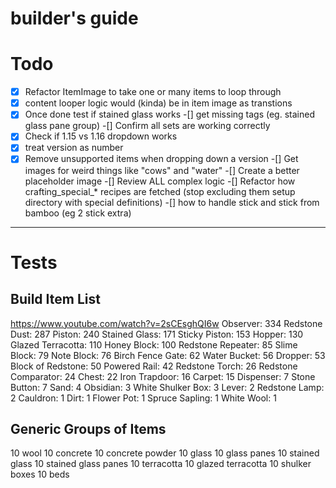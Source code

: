 # builder's guide

# Todo
-[x] Refactor ItemImage to take one or many items to loop through
-[x] content looper logic would (kinda) be in item image as transtions
-[x] Once done test if stained glass works
-[] get missing tags (eg. stained glass pane group)
-[] Confirm all sets are working correctly
-[x] Check if 1.15 vs 1.16 dropdown works
-[x] treat version as number
-[x] Remove unsupported items when dropping down a version
-[] Get images for weird things like "cows" and "water"
-[] Create a better placeholder image
-[] Review ALL complex logic
-[] Refactor how crafting_special_* recipes are fetched (stop excluding them setup directory with special definitions)
-[] how to handle stick and stick from bamboo (eg 2 stick extra)

----

# Tests
## Build Item List
https://www.youtube.com/watch?v=2sCEsghQI6w
Observer: 334
Redstone Dust: 287
Piston: 240
Stained Glass: 171
Sticky Piston: 153
Hopper: 130
Glazed Terracotta: 110
Honey Block: 100
Redstone Repeater: 85
Slime Block: 79
Note Block: 76
Birch Fence Gate: 62
Water Bucket: 56
Dropper: 53
Block of Redstone: 50
Powered Rail: 42
Redstone Torch: 26
Redstone Comparator: 24
Chest: 22
Iron Trapdoor: 16
Carpet: 15
Dispenser: 7
Stone Button: 7
Sand: 4
Obsidian: 3
White Shulker Box: 3
Lever: 2
Redstone Lamp: 2
Cauldron: 1
Dirt: 1
Flower Pot: 1
Spruce Sapling: 1
White Wool: 1

## Generic Groups of Items
10 wool
10 concrete
10 concrete powder
10 glass
10 glass panes
10 stained glass
10 stained glass panes
10 terracotta
10 glazed terracotta
10 shulker boxes
10 beds
